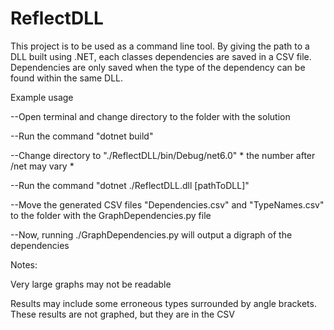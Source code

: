 # ReflectDLL

This project is to be used as a command line tool. 
By giving the path to a DLL built using .NET, each classes dependencies are saved in a CSV file.
Dependencies are only saved when the type of the dependency can be found within the same DLL.

Example usage


  --Open terminal and change directory to the folder with the solution
  
  
  --Run the command "dotnet build"
  
  
  --Change directory to "./ReflectDLL/bin/Debug/net6.0" * the number after /net may vary *
  
  
  --Run the command "dotnet ./ReflectDLL.dll [pathToDLL]"
  
  
  --Move the generated CSV files "Dependencies.csv" and "TypeNames.csv" to the folder with the GraphDependencies.py file
  
  
  --Now, running ./GraphDependencies.py will output a digraph of the dependencies

Notes:

  Very large graphs may not be readable
  
  Results may include some erroneous types surrounded by angle brackets. These results are not graphed, but they are in the CSV
  
  
